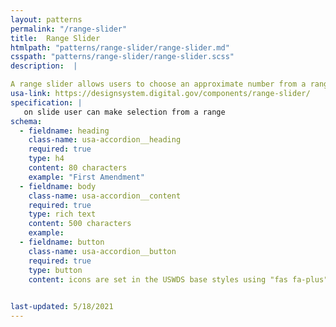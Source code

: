 ```yaml
---
layout: patterns
permalink: "/range-slider"
title:  Range Slider
htmlpath: "patterns/range-slider/range-slider.md"
csspath: "patterns/range-slider/range-slider.scss"
description:  |

A range slider allows users to choose an approximate number from a range.
usa-link: https://designsystem.digital.gov/components/range-slider/
specification: |
   on slide user can make selection from a range
schema: 
  - fieldname: heading
    class-name: usa-accordion__heading
    required: true
    type: h4
    content: 80 characters
    example: "First Amendment"
  - fieldname: body
    class-name: usa-accordion__content
    required: true
    type: rich text
    content: 500 characters
    example: 
  - fieldname: button
    class-name: usa-accordion__button
    required: true
    type: button
    content: icons are set in the USWDS base styles using "fas fa-plus" and "fas fa-minus".
 

last-updated: 5/18/2021
---
```

<!--- if extra information is needed for this pattern, write here in Markdown. -->
<!--- to learn markdown format go to https://docs.github.com/en/github/writing-on-github/basic-writing-and-formatting-syntax -->


